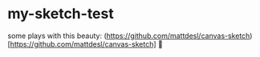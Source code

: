 # my-sketch-test

some plays with this beauty: (https://github.com/mattdesl/canvas-sketch)[https://github.com/mattdesl/canvas-sketch]
🎸
